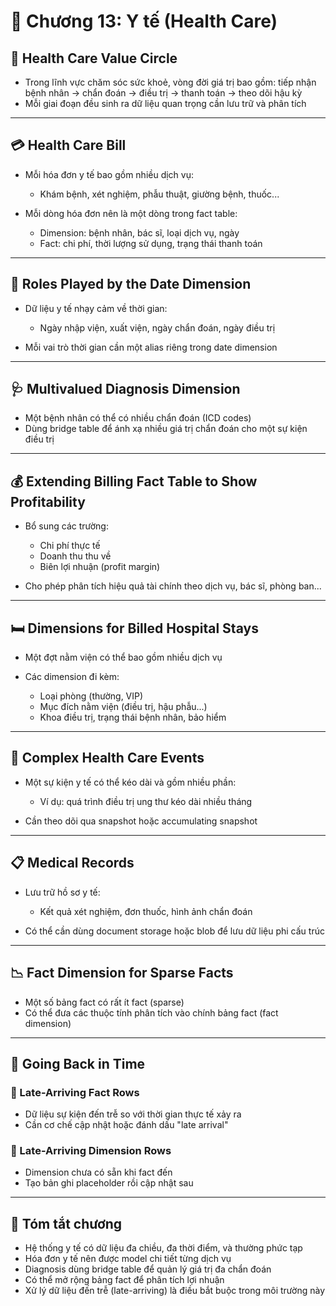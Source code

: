 # 🏥 Chương 13: Y tế (Health Care)

## 🔄 Health Care Value Circle

* Trong lĩnh vực chăm sóc sức khoẻ, vòng đời giá trị bao gồm: tiếp nhận bệnh nhân → chẩn đoán → điều trị → thanh toán → theo dõi hậu kỳ
* Mỗi giai đoạn đều sinh ra dữ liệu quan trọng cần lưu trữ và phân tích

---

## 💳 Health Care Bill

* Mỗi hóa đơn y tế bao gồm nhiều dịch vụ:

  * Khám bệnh, xét nghiệm, phẫu thuật, giường bệnh, thuốc...
* Mỗi dòng hóa đơn nên là một dòng trong fact table:

  * Dimension: bệnh nhân, bác sĩ, loại dịch vụ, ngày
  * Fact: chi phí, thời lượng sử dụng, trạng thái thanh toán

---

## 📅 Roles Played by the Date Dimension

* Dữ liệu y tế nhạy cảm về thời gian:

  * Ngày nhập viện, xuất viện, ngày chẩn đoán, ngày điều trị
* Mỗi vai trò thời gian cần một alias riêng trong date dimension

---

## 🩺 Multivalued Diagnosis Dimension

* Một bệnh nhân có thể có nhiều chẩn đoán (ICD codes)
* Dùng bridge table để ánh xạ nhiều giá trị chẩn đoán cho một sự kiện điều trị

---

## 💰 Extending Billing Fact Table to Show Profitability

* Bổ sung các trường:

  * Chi phí thực tế
  * Doanh thu thu về
  * Biên lợi nhuận (profit margin)
* Cho phép phân tích hiệu quả tài chính theo dịch vụ, bác sĩ, phòng ban...

---

## 🛏️ Dimensions for Billed Hospital Stays

* Một đợt nằm viện có thể bao gồm nhiều dịch vụ
* Các dimension đi kèm:

  * Loại phòng (thường, VIP)
  * Mục đích nằm viện (điều trị, hậu phẫu...)
  * Khoa điều trị, trạng thái bệnh nhân, bảo hiểm

---

## 🧬 Complex Health Care Events

* Một sự kiện y tế có thể kéo dài và gồm nhiều phần:

  * Ví dụ: quá trình điều trị ung thư kéo dài nhiều tháng
* Cần theo dõi qua snapshot hoặc accumulating snapshot

---

## 📋 Medical Records

* Lưu trữ hồ sơ y tế:

  * Kết quả xét nghiệm, đơn thuốc, hình ảnh chẩn đoán
* Có thể cần dùng document storage hoặc blob để lưu dữ liệu phi cấu trúc

---

## 📉 Fact Dimension for Sparse Facts

* Một số bảng fact có rất ít fact (sparse)
* Có thể đưa các thuộc tính phân tích vào chính bảng fact (fact dimension)

---

## 🔁 Going Back in Time

### 🐢 Late-Arriving Fact Rows

* Dữ liệu sự kiện đến trễ so với thời gian thực tế xảy ra
* Cần cơ chế cập nhật hoặc đánh dấu "late arrival"

### 🐌 Late-Arriving Dimension Rows

* Dimension chưa có sẵn khi fact đến
* Tạo bản ghi placeholder rồi cập nhật sau

---

## 📌 Tóm tắt chương

* Hệ thống y tế có dữ liệu đa chiều, đa thời điểm, và thường phức tạp
* Hóa đơn y tế nên được model chi tiết từng dịch vụ
* Diagnosis dùng bridge table để quản lý giá trị đa chẩn đoán
* Có thể mở rộng bảng fact để phân tích lợi nhuận
* Xử lý dữ liệu đến trễ (late-arriving) là điều bắt buộc trong môi trường này
